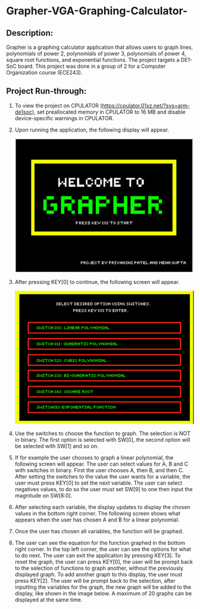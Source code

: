 # Grapher-VGA-Graphing-Calculator-

## Description: 
Grapher is a graphing calculator application that allows users to graph lines, polynomials of power 2, polynomials of power 3, polynomials of power 4, square root functions, and exponential functions. The project targets a DE1-SoC board. This project was done in a group of 2 for a Computer Organization course (ECE243).

## Project Run-through: 

1.	To view the project on CPULATOR (https://cpulator.01xz.net/?sys=arm-de1soc), set preallocated memory in CPULATOR to 16 MB and disable device-specific warnings in CPULATOR. 
3.	Upon running the application, the following display will appear.

    ![ ](images/Screen%201.png)
 
4.	After pressing KEY[0] to continue, the following screen will appear.
    
    ![ ](images/Screen%202.png)

5.	Use the switches to choose the function to graph. The selection is NOT in binary. The first option is selected with SW[0], the second option will be selected with SW[1] and so on. 
6.	If for example the user chooses to graph a linear polynomial, the following screen will appear. The user can select values for A, B and C with switches in binary. First the user chooses A, then B, and then C. After setting the switches to the value the user wants for a variable, the user must press KEY[0] to set the next variable. The user can select negatives values, to do so the user must set SW[9] to one then input the magnitude on SW[8:0].
 
7.	After selecting each variable, the display updates to display the chosen values in the bottom right corner. The following screen shows what appears when the user has chosen A and B for a linear polynomial.
 



8.	Once the user has chosen all variables, the function will be graphed. 
 

9.	The user can see the equation for the function graphed in the bottom right corner. In the top left corner, the user can see the options for what to do next. The user can exit the application by pressing KEY[3]. To reset the graph, the user can press KEY[0], the user will be prompt back to the selection of functions to graph another, without the previously displayed graph. To add another graph to this display, the user must press KEY[2]. The user will be prompt back to the selection, after inputting the variables for the graph, the new graph will be added to the display, like shown in the image below. A maximum of 20 graphs can be displayed at the same time. 
 
